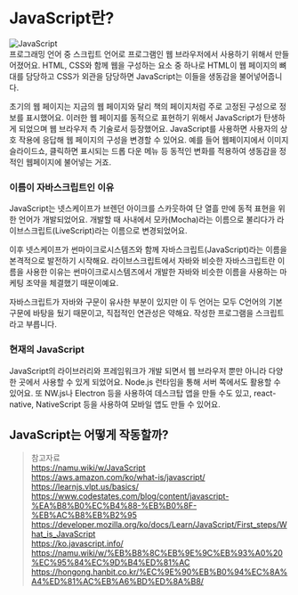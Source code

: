 # JavaScript란?
![JavaScript](https://img.shields.io/badge/javascript-%23323330.svg?style=for-the-badge&logo=javascript&logoColor=%23F7DF1E)  
프로그래밍 언어 중 스크립트 언어로 프로그램인 웹 브라우저에서 사용하기 위해서 만들어졌어요. HTML, CSS와 함께 웹을 구성하는 요소 중 하나로 HTML이 웹 페이지의 뼈대를 담당하고 CSS가 외관을 담당하면 JavaScript는 이들을 생동감을 불어넣어줍니다. 
  
초기의 웹 페이지는 지금의 웹 페이지와 달리 책의 페이지처럼 주로 고정된 구성으로 정보를 표시했어요. 이러한 웹 페이지를 동적으로 표현하기 위해서 JavaScript가 탄생하게 되었으며 웹 브라우저 측 기술로서 등장했어요. JavaScript를 사용하면  사용자의 상호 작용에 응답해 웹 페이지의 구성을 변경할 수 있어요. 예를 들어 웹페이지에서 이미지 슬라이드쇼, 클릭하면 표시되는 드롭 다운 메뉴 등 동적인 변화를 적용하여 생동감을 정적인 웹페이지에 불어넣는 거죠.
  
### 이름이 자바스크립트인 이유
 JavaScript는 넷스케이프가 브렌던 아이크를 스카웃하여 단 열흘 만에 동적 표현을 위한 언어가 개발되었어요. 개발할 때 사내에서 모카(Mocha)라는 이름으로 불리다가 라이브스크립트(LiveScript)라는 이름으로 변경되었어요.  
   
 이후 넷스케이프가 썬마이크로시스템즈와 함께 자바스크립트(JavaScript)라는 이름을 본격적으로 발전하기 시작해요. 라이브스크립트에서 자바와 비슷한 자바스크립트란 이름을 사용한 이유는 썬마이크로시스템즈에서 개발한 자바와 비슷한 이름을 사용하는 마케팅 조약을 체결했기 때문이예요. 
  
 자바스크립트가 자바와 구문이 유사한 부분이 있지만 이 두 언어는 모두 C언어의 기본 구문에 바탕을 뒀기 때문이고, 직접적인 연관성은 약해요. 작성한 프로그램을 스크립트라고 부릅니다.
   
### 현재의 JavaScript
 JavaScript의 라이브러리와 프레임워크가 개발 되면서 웹 브라우저 뿐만 아니라 다양한 곳에서 사용할 수 있게 되었어요. Node.js 런타임을 통해 서버 쪽에서도 활용할 수 있어요. 또 NW.js나 Electron 등을 사용하여 데스크탑 앱을 만들 수도 있고, react-native, NativeScript 등을 사용하여 모바일 앱도 만들 수 있어요.

## JavaScript는 어떻게 작동할까?
 
> 참고자료  
> https://namu.wiki/w/JavaScript  
> https://aws.amazon.com/ko/what-is/javascript/  
> https://learnjs.vlpt.us/basics/  
> https://www.codestates.com/blog/content/javascript-%EA%B8%B0%EC%B4%88-%EB%B0%8F-%EB%AC%B8%EB%B2%95  
> https://developer.mozilla.org/ko/docs/Learn/JavaScript/First_steps/What_is_JavaScript  
> https://ko.javascript.info/  
> https://namu.wiki/w/%EB%B8%8C%EB%9E%9C%EB%93%A0%20%EC%95%84%EC%9D%B4%ED%81%AC  
> https://hongong.hanbit.co.kr/%EC%9E%90%EB%B0%94%EC%8A%A4%ED%81%AC%EB%A6%BD%ED%8A%B8/  